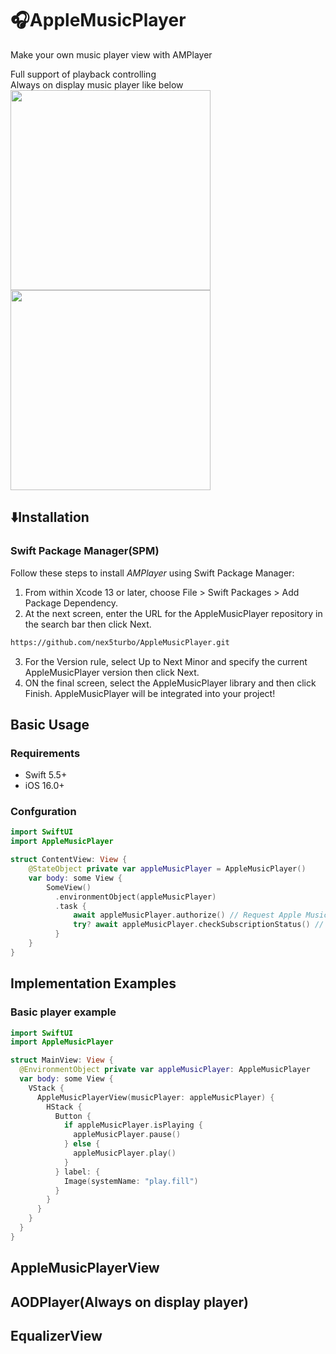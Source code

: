 # 🎧AppleMusicPlayer    
Make your own music player view with AMPlayer    

Full support of playback controlling    
Always on display music player like below    
<img src="https://github.com/user-attachments/assets/d80271b4-ca88-4aa4-809e-0f64f80131fc" height="320" />
<img src="https://github.com/user-attachments/assets/c1dc1f92-f015-4901-b0ce-543f2546549e" height="320" />
## ⬇️Installation
### Swift Package Manager(SPM)
Follow these steps to install *AMPlayer* using Swift Package Manager:    
 1. From within Xcode 13 or later, choose File > Swift Packages > Add Package Dependency.
 2. At the next screen, enter the URL for the AppleMusicPlayer repository in the search bar then click Next.
```bash
https://github.com/nex5turbo/AppleMusicPlayer.git
```
 3. For the Version rule, select Up to Next Minor and specify the current AppleMusicPlayer version then click Next.
 4. ON the final screen, select the AppleMusicPlayer library and then click Finish.
AppleMusicPlayer will be integrated into your project!
## Basic Usage
### Requirements
- Swift 5.5+
- iOS 16.0+
### Confguration
```swift
import SwiftUI
import AppleMusicPlayer

struct ContentView: View {
    @StateObject private var appleMusicPlayer = AppleMusicPlayer()
    var body: some View {
        SomeView()
          .environmentObject(appleMusicPlayer)
          .task {
              await appleMusicPlayer.authorize() // Request Apple Music usage permission
              try? await appleMusicPlayer.checkSubscriptionStatus() // check whether user subscribed apple music or not. Always play preview if you don't check this.
          }
    }
}
```
## Implementation Examples
### Basic player example
```swift
import SwiftUI
import AppleMusicPlayer

struct MainView: View {
  @EnvironmentObject private var appleMusicPlayer: AppleMusicPlayer
  var body: some View {
    VStack {
      AppleMusicPlayerView(musicPlayer: appleMusicPlayer) {
        HStack {
          Button {
            if appleMusicPlayer.isPlaying {
              appleMusicPlayer.pause()
            } else {
              appleMusicPlayer.play()
            }
          } label: {
            Image(systemName: "play.fill")
          }
        }
      }
    }
  }
}
```
## AppleMusicPlayerView
## AODPlayer(Always on display player)
## EqualizerView
